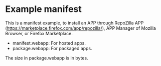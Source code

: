 Example manifest
=================

This is a manifest example, to install an APP through RepoZilla APP (https://marketplace.firefox.com/app/repozilla/), APP Manager of Mozilla Browser, or Firefox Marketplace.

- manifest.webapp:  For hosted apps.
- package.webapp:  For packaged apps.

The size in package.webapp is in bytes.
